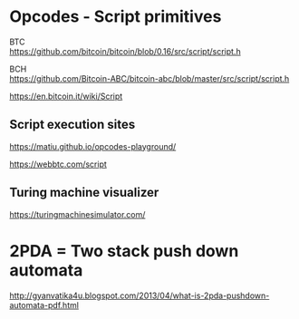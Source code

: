 # Opcodes - Script primitives

BTC  
https://github.com/bitcoin/bitcoin/blob/0.16/src/script/script.h

BCH  
https://github.com/Bitcoin-ABC/bitcoin-abc/blob/master/src/script/script.h

<https://en.bitcoin.it/wiki/Script>

## Script execution sites

<https://matiu.github.io/opcodes-playground/>

<https://webbtc.com/script>

## Turing machine visualizer

<https://turingmachinesimulator.com/>

# 2PDA = Two stack push down automata

<http://gyanvatika4u.blogspot.com/2013/04/what-is-2pda-pushdown-automata-pdf.html>


